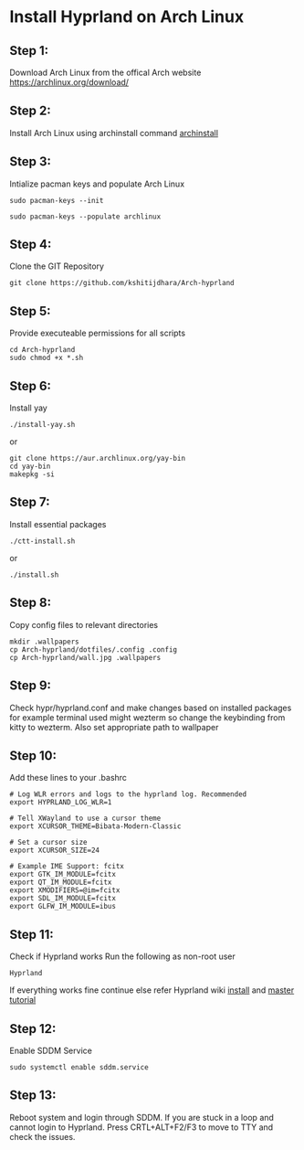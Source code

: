 # Install Hyprland on Arch Linux 

## Step 1:
Download Arch Linux from the offical Arch website https://archlinux.org/download/

## Step 2: 
Install Arch Linux using archinstall command [archinstall](https://wiki.archlinux.org/title/archinstall#:~:text=archinstall%20is%20a%20helper%20library,the%20official%20documentation%20for%20that.)

## Step 3:
Intialize pacman keys and populate Arch Linux
```
sudo pacman-keys --init
```
```
sudo pacman-keys --populate archlinux
```

## Step 4:
Clone the GIT Repository
```
git clone https://github.com/kshitijdhara/Arch-hyprland
``` 
## Step 5:
Provide executeable permissions for all scripts
```
cd Arch-hyprland
sudo chmod +x *.sh
``` 
## Step 6:
Install yay
```
./install-yay.sh
```
or
```
git clone https://aur.archlinux.org/yay-bin
cd yay-bin
makepkg -si
```
## Step 7:
Install essential packages
```
./ctt-install.sh
```
or 
```
./install.sh
```
## Step 8:
Copy config files to relevant directories
```
mkdir .wallpapers
cp Arch-hyprland/dotfiles/.config .config
cp Arch-hyprland/wall.jpg .wallpapers
```
## Step 9:
Check hypr/hyprland.conf and make changes based on installed packages for example terminal used might wezterm so change the keybinding from kitty to wezterm.
Also set appropriate path to wallpaper
## Step 10:
Add these lines to your .bashrc
```
# Log WLR errors and logs to the hyprland log. Recommended
export HYPRLAND_LOG_WLR=1

# Tell XWayland to use a cursor theme
export XCURSOR_THEME=Bibata-Modern-Classic

# Set a cursor size
export XCURSOR_SIZE=24

# Example IME Support: fcitx
export GTK_IM_MODULE=fcitx
export QT_IM_MODULE=fcitx
export XMODIFIERS=@im=fcitx
export SDL_IM_MODULE=fcitx
export GLFW_IM_MODULE=ibus
```
##  Step 11:
Check if Hyprland works 
Run the following as non-root user
```
Hyprland
```
If everything works fine continue else refer Hyprland wiki [install](https://wiki.hyprland.org/Getting-Started/Installation/) and [master tutorial](https://wiki.hyprland.org/Getting-Started/Master-Tutorial) 
## Step 12:
Enable SDDM Service
```
sudo systemctl enable sddm.service
```
## Step 13:
Reboot system and login through SDDM. If you are stuck in a loop and cannot login to Hyprland. Press CRTL+ALT+F2/F3 to move to TTY and check the issues.